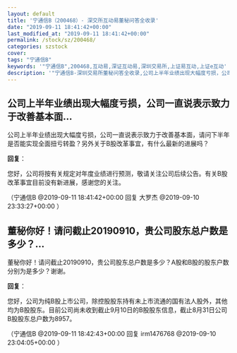 ```yaml
---
layout: default
title: '宁通信B（200468）- 深交所互动易董秘问答全收录'
date: "2019-09-11 18:41:42+00:00"
last_modified_at: "2019-09-11 18:41:42+00:00"
permalink: /stock/sz/200468/
categories: szstock
cover: 
tags: "宁通信B"
keywords: '"宁通信B",200468,互动易,深证互动易,深圳交易所,上证易互动,上证e互动'
description: '"宁通信B-深圳交易所董秘问答全收录,公司上半年业绩出现大幅度亏损，公司一直说表示致力于改善基本面，请问下半年是否能实现全面扭亏转盈？另外关于B股改革事宜，有什么最新的进展吗？"'
---
```


## 公司上半年业绩出现大幅度亏损，公司一直说表示致力于改善基本面...

公司上半年业绩出现大幅度亏损，公司一直说表示致力于改善基本面，请问下半年是否能实现全面扭亏转盈？另外关于B股改革事宜，有什么最新的进展吗？

**回复**：

您好，公司将按有关规定对年度业绩进行预测，敬请关注公司后续公告。有关B股改革事宜目前没有新进展，感谢您的关注。 

（宁通信B  @2019-09-11 18:41:42+00:00 回复 大罗杰  @2019-09-10 23:33:27+00:00 ）

## 董秘你好！请问截止20190910，贵公司股东总户数是多少？...

董秘你好！请问截止20190910，贵公司股东总户数是多少？A股和B股的股东户数分别为是多少？谢谢。

**回复**：

您好，公司为纯B股上市公司，除控股股东持有未上市流通的国有法人股外，其他均为B股股东。目前公司尚未收到截止9月10日的B股股东信息，截止8月31日公司B股股东总户数为8957。 

（宁通信B  @2019-09-11 18:42:43+00:00 回复 irm1476768  @2019-09-10 23:04:05+00:00 ）

